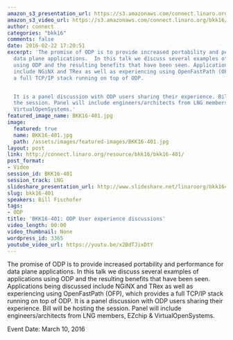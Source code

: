 ```yaml
---
amazon_s3_presentation_url: https://s3.amazonaws.com/connect.linaro.org/bkk16/Presentations/Thursday/BKK16-401.pdf
amazon_s3_video_url: https://s3.amazonaws.com/connect.linaro.org/bkk16/Videos/Thursday/BKK16-401%20Enhancing%20Application%20Performance%20with%20ODP.mp4
author: connect
categories: "bkk16"
comments: false
date: 2016-02-22 17:20:51
excerpt: 'The promise of ODP is to provide increased portability and performance for
  data plane applications.  In this talk we discuss several examples of applications
  using ODP and the resulting benefits that have been seen. Applications being discussed
  include NGiNX and TRex as well as experiencing using OpenFastPath (OFP), which provides
  a full TCP/IP stack running on top of ODP.


  It is a panel discussion with ODP users sharing their experience. Bill will be hosting
  the session. Panel will include engineers/architects from LNG members, EZchip &
  VirtualOpenSystems.'
featured_image_name: BKK16-401.jpg
image:
  featured: true
  name: BKK16-401.jpg
  path: /assets/images/featured-images/BKK16-401.jpg
layout: post
link: http://connect.linaro.org/resource/bkk16/bkk16-401/
post_format:
- Video
session_id: BKK16-401
session_track: LNG
slideshare_presentation_url: http://www.slideshare.net/linaroorg/bkk16401-enhancing-application-performance-with-odp
slug: bkk16-401
speakers: Bill Fischofer
tags:
- ODP
title: 'BKK16-401: ODP User experience discussions'
video_length: 00:00
video_thumbnail: None
wordpress_id: 3365
youtube_video_url: https://youtu.be/x2BdTJixDtY
---
```


The promise of ODP is to provide increased portability and performance for data plane applications.  In this talk we discuss several examples of applications using ODP and the resulting benefits that have been seen. Applications being discussed include NGiNX and TRex as well as experiencing using OpenFastPath (OFP), which provides a full TCP/IP stack running on top of ODP.  It is a panel discussion with ODP users sharing their experience. Bill will be hosting the session. Panel will include engineers/architects from LNG members, EZchip & VirtualOpenSystems.

Event Date: March 10, 2016